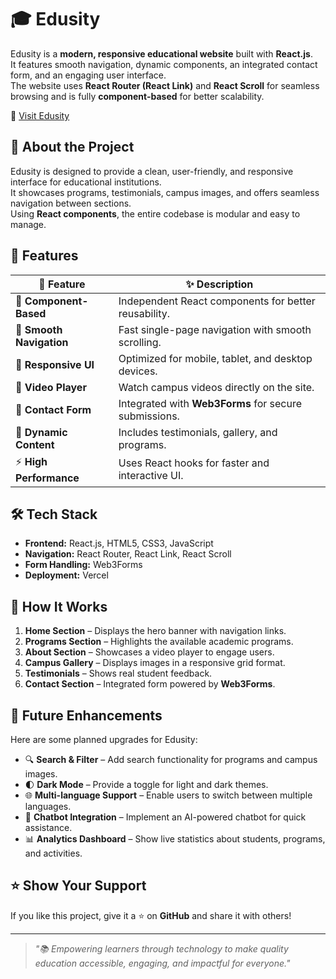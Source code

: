 # 🎓 Edusity

Edusity is a **modern, responsive educational website** built with **React.js**.  
It features smooth navigation, dynamic components, an integrated contact form, and an engaging user interface.  
The website uses **React Router (React Link)** and **React Scroll** for seamless browsing and is fully **component-based** for better scalability.

🔗 [Visit Edusity](https://edusity-flame-six.vercel.app/)


## 📖 About the Project

Edusity is designed to provide a clean, user-friendly, and responsive interface for educational institutions.  
It showcases programs, testimonials, campus images, and offers seamless navigation between sections.  
Using **React components**, the entire codebase is modular and easy to manage.


## 📌 Features

| 🚀 Feature               | ✨ Description |
|-------------------------|----------------|
| 🧩 **Component-Based**   | Independent React components for better reusability. |
| 🧭 **Smooth Navigation** | Fast single-page navigation with smooth scrolling. |
| 🎨 **Responsive UI**     | Optimized for mobile, tablet, and desktop devices. |
| 🎥 **Video Player**      | Watch campus videos directly on the site. |
| 📩 **Contact Form**      | Integrated with **Web3Forms** for secure submissions. |
| 🌟 **Dynamic Content**   | Includes testimonials, gallery, and programs. |
| ⚡ **High Performance**  | Uses React hooks for faster and interactive UI. |


## 🛠 Tech Stack

- **Frontend:** React.js, HTML5, CSS3, JavaScript  
- **Navigation:** React Router, React Link, React Scroll  
- **Form Handling:** Web3Forms  
- **Deployment:** Vercel  


## 🧩 How It Works

1. **Home Section** – Displays the hero banner with navigation links.  
2. **Programs Section** – Highlights the available academic programs.  
3. **About Section** – Showcases a video player to engage users.  
4. **Campus Gallery** – Displays images in a responsive grid format.  
5. **Testimonials** – Shows real student feedback.  
6. **Contact Section** – Integrated form powered by **Web3Forms**.  


## 🚀 Future Enhancements

Here are some planned upgrades for Edusity:

- 🔍 **Search & Filter** – Add search functionality for programs and campus images.  
- 🌓 **Dark Mode** – Provide a toggle for light and dark themes.  
- 🌐 **Multi-language Support** – Enable users to switch between multiple languages.  
- 💬 **Chatbot Integration** – Implement an AI-powered chatbot for quick assistance.  
- 📊 **Analytics Dashboard** – Show live statistics about students, programs, and activities.

## ⭐ Show Your Support

If you like this project, give it a ⭐ on **GitHub** and share it with others!

---

> _"📚 Empowering learners through technology to make quality education accessible, engaging, and impactful for everyone."_
